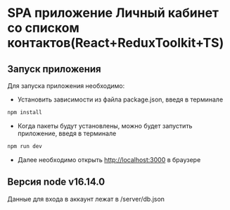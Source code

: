 # SPA приложение Личный кабинет со списком контактов(React+ReduxToolkit+TS)

## Запуск приложения

Для запуска приложения необходимо:
* Установить зависимости из файла package.json, введя в терминале
```bash
npm install
```
* Когда пакеты будут установлены, можно будет запустить приложение, введя в терминале
```bash
npm run dev
```
* Далее необходимо открыть [http://localhost:3000](http://localhost:3000) в браузере

## Версия node v16.14.0

Данные для входа в аккаунт лежат в /server/db.json
